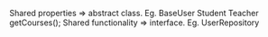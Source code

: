 Shared properties => abstract class. Eg. BaseUser Student Teacher getCourses();
Shared functionality => interface. Eg. UserRepository